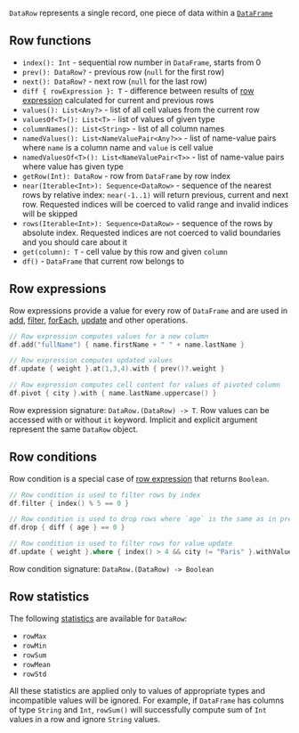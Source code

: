 [//]: # (title: DataRow)
<!---IMPORT org.jetbrains.kotlinx.dataframe.samples.api.DataRowApi-->

`DataRow` represents a single record, one piece of data within a [`DataFrame`](DataFrame.md)

## Row functions

* `index(): Int` - sequential row number in `DataFrame`, starts from 0
* `prev(): DataRow?` - previous row (`null` for the first row)
* `next(): DataRow?` - next row (`null` for the last row)
* `diff { rowExpression }: T` - difference between results of [row expression](#row-expressions) calculated for current and previous rows
* `values(): List<Any?>` - list of all cell values from the current row
* `valuesOf<T>(): List<T>` - list of values of given type 
* `columnNames(): List<String>` - list of all column names 
* `namedValues(): List<NameValuePair<Any?>>` - list of name-value pairs where `name` is a column name and `value` is cell value
* `namedValuesOf<T>(): List<NameValuePair<T>>` - list of name-value pairs where value has given type 
* `getRow(Int): DataRow` - row from `DataFrame` by row index
* `near(Iterable<Int>): Sequence<DataRow>` - sequence of the nearest rows by relative index: `near(-1..1)` will return previous, current and next row. Requested indices will be coerced to valid range and invalid indices will be skipped
* `rows(Iterable<Int>): Sequence<DataRow>` - sequence of the rows by absolute index. Requested indices are not coerced to valid boundaries and you should care about it
* `get(column): T` - cell value by this row and given `column`
* `df()` - `DataFrame` that current row belongs to

## Row expressions
Row expressions provide a value for every row of `DataFrame` and are used in [add](add.md), [filter](filter.md), [forEach](iterate.md), [update](update.md) and other operations.

<!---FUN expressions-->

```kotlin
// Row expression computes values for a new column
df.add("fullName") { name.firstName + " " + name.lastName }

// Row expression computes updated values
df.update { weight }.at(1,3,4).with { prev()?.weight }

// Row expression computes cell content for values of pivoted column
df.pivot { city }.with { name.lastName.uppercase() }
```

<!---END-->

Row expression signature: ```DataRow.(DataRow) -> T```. Row values can be accessed with or without ```it``` keyword. Implicit and explicit argument represent the same `DataRow` object.

## Row conditions
Row condition is a special case of [row expression](#row-expressions) that returns `Boolean`. 

<!---FUN conditions-->

```kotlin
// Row condition is used to filter rows by index
df.filter { index() % 5 == 0 }

// Row condition is used to drop rows where `age` is the same as in previous row
df.drop { diff { age } == 0 }

// Row condition is used to filter rows for value update
df.update { weight }.where { index() > 4 && city != "Paris" }.withValue(50)
```

<!---END-->

Row condition signature: ```DataRow.(DataRow) -> Boolean```

## Row statistics

The following [statistics](statistics.md) are available for `DataRow`:
* `rowMax`
* `rowMin`
* `rowSum`
* `rowMean`
* `rowStd`

All these statistics are applied only to values of appropriate types and incompatible values will be ignored.
For example, if `DataFrame` has columns of type `String` and `Int`, `rowSum()` will successfully compute sum of `Int` values in a row and ignore `String` values.
